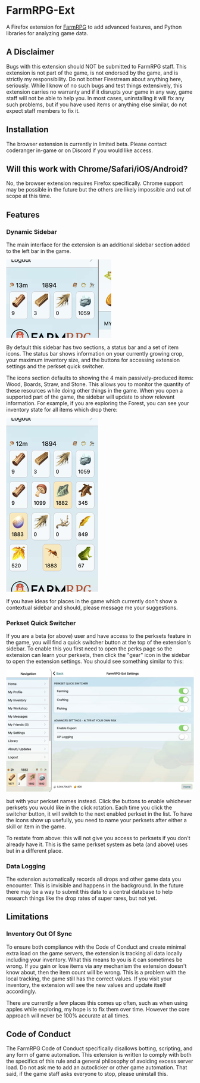 # FarmRPG-Ext

A Firefox extension for [FarmRPG](https://farmrpg.com/) to add advanced features, and Python libraries for analyzing game data.

## A Disclaimer

Bugs with this extension should NOT be submitted to FarmRPG staff. This extension is not part of the game, is not endorsed by the game, and is strictly my responsibility. Do not bother Firestream about anything here, seriously. While I know of no such bugs and test things extensively, this extension carries no warranty and if it disrupts your game in any way, game staff will not be able to help you. In most cases, uninstalling it will fix any such problems, but if you have used items or anything else similar, do not expect staff members to fix it.

## Installation

The browser extension is currently in limited beta. Please contact coderanger in-game or on Discord if you would like access.

## Will this work with Chrome/Safari/iOS/Android?

No, the browser extension requires Firefox specifically. Chrome support may be possible in the future but the others are likely impossible and out of scope at this time.

## Features

### Dynamic Sidebar

The main interface for the extension is an additional sidebar section added to the left bar in the game.

![Sidebar screenshot](docs/sidebar.png)

By default this sidebar has two sections, a status bar and a set of item icons. The status bar shows information on your currently growing crop, your maximum inventory size, and the buttons for accessing extension settings and the perkset quick switcher.

The icons section defaults to showing the 4 main passively-produced items: Wood, Boards, Straw, and Stone. This allows you to monitor the quantity of these resources while doing other things in the game. When you open a supported part of the game, the sidebar will update to show relevant information. For example, if you are exploring the Forest, you can see your inventory state for all items which drop there:

![Forest screenshot](docs/forest.png)

If you have ideas for places in the game which currently don't show a contextual sidebar and should, please message me your suggestions.

### Perkset Quick Switcher

If you are a beta (or above) user and have access to the perksets feature in the game, you will find a quick switcher button at the top of the extension's sidebar. To enable this you first need to open the perks page so the extension can learn your perksets, then click the "gear" icon in the sidebar to open the extension settings. You should see something similar to this:

![Settings screenshot](docs/settings.png)

but with your perkset names instead. Click the buttons to enable whichever perksets you would like in the click rotation. Each time you click the switcher button, it will switch to the next enabled perkset in the list. To have the icons show up usefully, you need to name your perksets after either a skill or item in the game.

To restate from above: this will not give you access to perksets if you don't already have it. This is the same perkset system as beta (and above) uses but in a different place.

### Data Logging

The extension automatically records all drops and other game data you encounter. This is invisible and happens in the background. In the future there may be a way to submit this data to a central database to help research things like the drop rates of super rares, but not yet.

## Limitations

### Inventory Out Of Sync

To ensure both compliance with the Code of Conduct and create minimal extra load on the game servers, the extension is tracking all data locally including your inventory. What this means to you is it can sometimes be wrong. If you gain or lose items via any mechanism the extension doesn't know about, then the item count will be wrong. This is a problem with the local tracking, the game still has the correct values. If you visit your inventory, the extension will see the new values and update itself accordingly.

There are currently a few places this comes up often, such as when using apples while exploring, my hope is to fix them over time. However the core approach will never be 100% accurate at all times.

## Code of Conduct

The FarmRPG Code of Conduct specifically disallows botting, scripting, and any form of game automation. This extension is written to comply with both the specifics of this rule and a general philosophy of avoiding excess server load. Do not ask me to add an autoclicker or other game automation. That said, if the game staff asks everyone to stop, please uninstall this.
